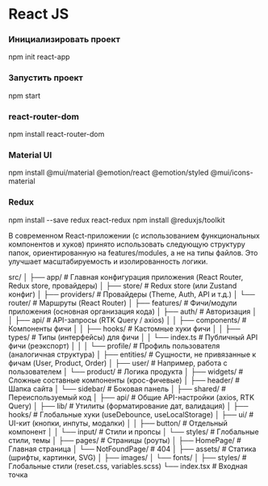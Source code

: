 # React JS

### Инициализировать проект

npm init react-app <project-name>

### Запустить проект

npm start

### react-router-dom

npm install react-router-dom

### Material UI

npm install @mui/material @emotion/react @emotion/styled @mui/icons-material

### Redux

npm install --save redux react-redux
npm install @reduxjs/toolkit


В современном React-приложении (с использованием функциональных компонентов и хуков) принято использовать следующую структуру папок, ориентированную на features/modules, а не на типы файлов. Это улучшает масштабируемость и изолированность логики.

src/
│
├── app/ # Главная конфигурация приложения (React Router, Redux store, провайдеры)
│ ├── store/ # Redux store (или Zustand конфиг)
│ ├── providers/ # Провайдеры (Theme, Auth, API и т.д.)
│ └── router/ # Маршруты (React Router)
│
├── features/ # Фичи/модули приложения (основная организация кода)
│ ├── auth/ # Авторизация
│ │ ├── api/ # API-запросы (RTK Query / axios)
│ │ ├── components/ # Компоненты фичи
│ │ ├── hooks/ # Кастомные хуки фичи
│ │ ├── types/ # Типы (интерфейсы) для фичи
│ │ └── index.ts # Публичный API фичи (реэкспорт)
│ │
│ └── profile/ # Профиль пользователя (аналогичная структура)
│
├── entities/ # Сущности, не привязанные к фичам (User, Product, Order)
│ ├── user/ # Например, работа с пользователем
│ └── product/ # Логика продукта
│
├── widgets/ # Сложные составные компоненты (крос-фичевые)
│ ├── header/ # Шапка сайта
│ └── sidebar/ # Боковая панель
│
├── shared/ # Переиспользуемый код
│ ├── api/ # Общие API-настройки (axios, RTK Query)
│ ├── lib/ # Утилиты (форматирование дат, валидация)
│ ├── hooks/ # Глобальные хуки (useDebounce, useLocalStorage)
│ ├── ui/ # UI-кит (кнопки, инпуты, модалки)
│ │ ├── button/ # Отдельный компонент
│ │ └── input/ # Стили и пропсы
│ └── styles/ # Глобальные стили, темы
│
├── pages/ # Страницы (роуты)
│ ├── HomePage/ # Главная страница
│ └── NotFoundPage/ # 404
│
├── assets/ # Статика (шрифты, картинки, SVG)
│ ├── images/
│ └── fonts/
│
├── styles/ # Глобальные стили (reset.css, variables.scss)
└── index.tsx # Входная точка
